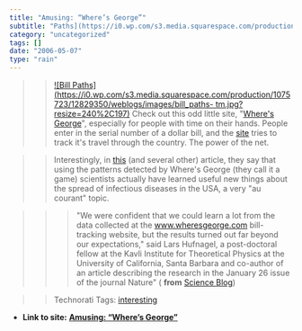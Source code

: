 ```yaml
---
title: "Amusing: “Where’s George”"
subtitle: "Paths](https://i0.wp.com/s3.media.squarespace.com/production/1075723/12829350/weblogs/images/bill_pa..."
category: "uncategorized"
tags: []
date: "2006-05-07"
type: "rain"
---
```

>>

>> [![Bill
Paths](https://i0.wp.com/s3.media.squarespace.com/production/1075723/12829350/weblogs/images/bill_paths-
tm.jpg?resize=240%2C197)](<https://i0.wp.com/s3.media.squarespace.com/production/1075723/12829350/weblogs/images/bill_paths.png>)
Check out this odd little site, "[Where's
George](<http://www.wheresgeorge.com>)", especially for people with time on
their hands. People enter in the serial number of a dollar bill, and the
[site](<http://www.wheresgeorge.com>) tries to track it's travel through the
country. The power of the net.

>>

>> Interestingly, in
[this](<http://www.scienceblog.com/cms/web_game_provides_breakthrough_in_predicting_spread_of_epidemics_9874>)
(and several other) article, they say that using the patterns detected by
Where's George (they call it a game) scientists actually have learned useful
new things about the spread of infectious diseases in the USA, a very "au
courant" topic.

>>

>>> "We were confident that we could learn a lot from the data collected at
the www.wheresgeorge.com bill-tracking website, but the results turned out far
beyond our expectations," said Lars Hufnagel, a post-doctoral fellow at the
Kavli Institute for Theoretical Physics at the University of California, Santa
Barbara and co-author of an article describing the research in the January 26
issue of the journal Nature" ( **from** [Science
Blog](<http://www.scienceblog.com/cms/web_game_provides_breakthrough_in_predicting_spread_of_epidemics_9874>))

>>

>> Technorati Tags: [interesting](<http://www.technorati.com/tag/interesting>)


* **Link to site:** **[Amusing: “Where’s George”](None)**